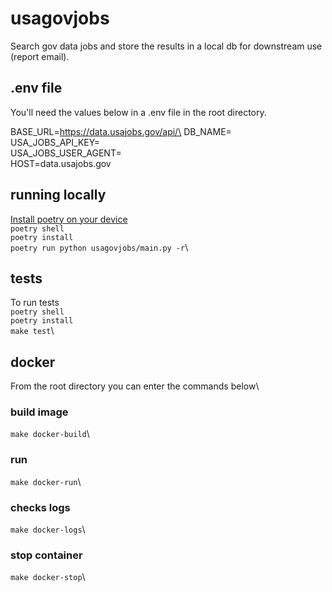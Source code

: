 # usagovjobs
Search gov data jobs and store the results in a local db for downstream use (report email).

## .env file
You'll need the values below in a .env file in the root directory.

BASE_URL=https://data.usajobs.gov/api/\
DB_NAME=<database name>\
USA_JOBS_API_KEY=<api key>\
USA_JOBS_USER_AGENT=<user agent>\
HOST=data.usajobs.gov

## running locally
[Install poetry on your device](https://python-poetry.org/docs/)\
`poetry shell`\
`poetry install`\
`poetry run python usagovjobs/main.py -r`\

## tests
To run tests\
`poetry shell`\
`poetry install`\
`make test`\

## docker
From the root directory you can enter the commands below\
### build image
`make docker-build`\
### run
`make docker-run`\
### checks logs
`make docker-logs`\
### stop container
`make docker-stop`\
